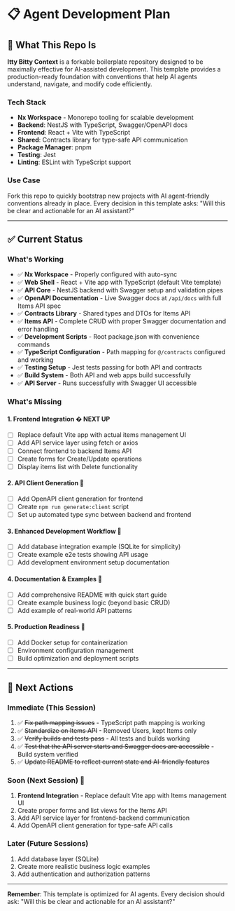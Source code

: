 # 📋 Agent Development Plan

## 🎯 What This Repo Is

**Itty Bitty Context** is a forkable boilerplate repository designed to be maximally effective for AI-assisted development. This template provides a production-ready foundation with conventions that help AI agents understand, navigate, and modify code efficiently.

### Tech Stack
- **Nx Workspace** - Monorepo tooling for scalable development
- **Backend**: NestJS with TypeScript, Swagger/OpenAPI docs
- **Frontend**: React + Vite with TypeScript
- **Shared**: Contracts library for type-safe API communication
- **Package Manager**: pnpm
- **Testing**: Jest
- **Linting**: ESLint with TypeScript support

### Use Case
Fork this repo to quickly bootstrap new projects with AI agent-friendly conventions already in place. Every decision in this template asks: "Will this be clear and actionable for an AI assistant?"

---

## ✅ Current Status

### What's Working
- ✅ **Nx Workspace** - Properly configured with auto-sync
- ✅ **Web Shell** - React + Vite app with TypeScript (default Vite template)
- ✅ **API Core** - NestJS backend with Swagger setup and validation pipes
- ✅ **OpenAPI Documentation** - Live Swagger docs at `/api/docs` with full Items API spec
- ✅ **Contracts Library** - Shared types and DTOs for Items API
- ✅ **Items API** - Complete CRUD with proper Swagger documentation and error handling
- ✅ **Development Scripts** - Root package.json with convenience commands
- ✅ **TypeScript Configuration** - Path mapping for `@/contracts` configured and working
- ✅ **Testing Setup** - Jest tests passing for both API and contracts
- ✅ **Build System** - Both API and web apps build successfully
- ✅ **API Server** - Runs successfully with Swagger UI accessible

### What's Missing

#### 1. **Frontend Integration** � **NEXT UP**
- [ ] Replace default Vite app with actual items management UI
- [ ] Add API service layer using fetch or axios
- [ ] Connect frontend to backend Items API
- [ ] Create forms for Create/Update operations
- [ ] Display items list with Delete functionality

#### 2. **API Client Generation** 🔧
- [ ] Add OpenAPI client generation for frontend
- [ ] Create `npm run generate:client` script
- [ ] Set up automated type sync between backend and frontend

#### 3. **Enhanced Development Workflow** 🔧
- [ ] Add database integration example (SQLite for simplicity)
- [ ] Create example e2e tests showing API usage
- [ ] Add development environment setup documentation

#### 4. **Documentation & Examples** 🔧
- [ ] Add comprehensive README with quick start guide
- [ ] Create example business logic (beyond basic CRUD)
- [ ] Add example of real-world API patterns

#### 5. **Production Readiness** 🔧
- [ ] Add Docker setup for containerization
- [ ] Environment configuration management
- [ ] Build optimization and deployment scripts

---

## 🚀 Next Actions

### Immediate (This Session)
1. ✅ ~~Fix path mapping issues~~ - TypeScript path mapping is working
2. ✅ ~~Standardize on Items API~~ - Removed Users, kept Items only
3. ✅ ~~Verify builds and tests pass~~ - All tests and builds working
4. ✅ ~~Test that the API server starts and Swagger docs are accessible~~ - Build system verified
5. ✅ ~~Update README to reflect current state and AI-friendly features~~

### Soon (Next Session) 🚀
1. **Frontend Integration** - Replace default Vite app with Items management UI
2. Create proper forms and list views for the Items API
3. Add API service layer for frontend-backend communication
4. Add OpenAPI client generation for type-safe API calls

### Later (Future Sessions)
1. Add database layer (SQLite)
2. Create more realistic business logic examples
3. Add authentication and authorization patterns

---

**Remember**: This template is optimized for AI agents. Every decision should ask: "Will this be clear and actionable for an AI assistant?"
